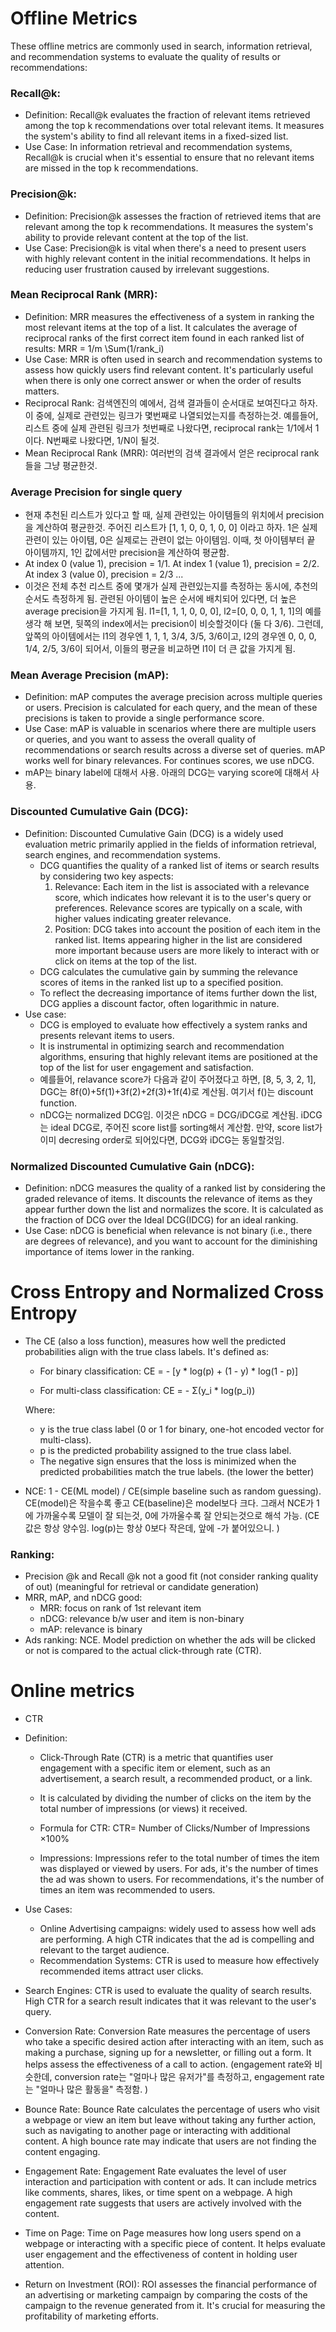 # Offline Metrics 

These offline metrics are commonly used in search, information retrieval, and recommendation systems to evaluate the quality of results or recommendations:

### Recall@k:
  - Definition: Recall@k evaluates the fraction of relevant items retrieved among the top k recommendations over total relevant items. It measures the system's ability to find all relevant items in a fixed-sized list.
  - Use Case: In information retrieval and recommendation systems, Recall@k is crucial when it's essential to ensure that no relevant items are missed in the top k recommendations.

### Precision@k:

  - Definition: Precision@k assesses the fraction of retrieved items that are relevant among the top k recommendations. It measures the system's ability to provide relevant content at the top of the list.
  - Use Case: Precision@k is vital when there's a need to present users with highly relevant content in the initial recommendations. It helps in reducing user frustration caused by irrelevant suggestions.

### Mean Reciprocal Rank (MRR):

  - Definition: MRR measures the effectiveness of a system in ranking the most relevant items at the top of a list. It calculates the average of reciprocal ranks of the first correct item found in each ranked list of results: 
  MRR = 1/m \Sum(1/rank_i)
  - Use Case: MRR is often used in search and recommendation systems to assess how quickly users find relevant content. It's particularly useful when there is only one correct answer or when the order of results matters.
  - Reciprocal Rank: 검색엔진의 예에서, 검색 결과들이 순서대로 보여진다고 하자. 이 중에, 실제로 관련있는 링크가 몇번째로 나열되었는지를 측정하는것. 예를들어, 리스트 중에 실제 관련된 링크가 첫번째로 나왔다면, reciprocal rank는 1/1에서 1이다. N번째로 나왔다면, 1/N이 될것.
  - Mean Reciprocal Rank (MRR): 여러번의 검색 결과에서 얻은 reciprocal rank들을 그냥 평균한것. 

### Average Precision for single query
  - 현재 추천된 리스트가 있다고 할 때, 실제 관련있는 아이템들의 위치에서 precision을 계산하여 평균한것. 주어진 리스트가 [1, 1, 0, 0, 1, 0, 0] 이라고 하자. 1은 실제 관련이 있는 아이템, 0은 실제로는 관련이 없는 아이템임. 이때, 첫 아이템부터 끝 아이템까지, 1인 값에서만 precision을 계산하여 평균함.
  - At index 0 (value 1), precision = 1/1. At index 1 (value 1), precision = 2/2. At index 3 (value 0), precision = 2/3 ...
  - 이것은 전체 추천 리스트 중에 몇개가 실제 관련있는지를 측정하는 동시에, 추천의 순서도 측정하게 됨. 관련된 아이템이 높은 순서에 배치되어 있다면, 더 높은 average precision을 가지게 됨. l1=[1, 1, 1, 0, 0, 0], l2=[0, 0, 0, 1, 1, 1]의 예를 생각 해 보면, 뒷쪽의 index에서는 precision이 비슷할것이다 (둘 다 3/6). 그런데, 앞쪽의 아이템에서는 l1의 경우엔 1, 1, 1, 3/4, 3/5, 3/6이고, l2의 경우엔 0, 0, 0, 1/4, 2/5, 3/6이 되어서, 이들의 평균을 비교하면 l1이 더 큰 값을 가지게 됨. 


### Mean Average Precision (mAP):
  - Definition: mAP computes the average precision across multiple queries or users. Precision is calculated for each query, and the mean of these precisions is taken to provide a single performance score.
  - Use Case: mAP is valuable in scenarios where there are multiple users or queries, and you want to assess the overall quality of recommendations or search results across a diverse set of queries. mAP works well for binary relevances. For continues scores, we use nDCG.
  - mAP는 binary label에 대해서 사용. 아래의 DCG는 varying score에 대해서 사용.

### Discounted Cumulative Gain (DCG):
  - Definition: Discounted Cumulative Gain (DCG) is a widely used evaluation metric primarily applied in the fields of information retrieval, search engines, and recommendation systems.
    - DCG quantifies the quality of a ranked list of items or search results by considering two key aspects:
      1. Relevance: Each item in the list is associated with a relevance score, which indicates how relevant it is to the user's query or preferences. Relevance scores are typically on a scale, with higher values indicating greater relevance.
      2. Position: DCG takes into account the position of each item in the ranked list. Items appearing higher in the list are considered more important because users are more likely to interact with or click on items at the top of the list.
    - DCG calculates the cumulative gain by summing the relevance scores of items in the ranked list up to a specified position.
    - To reflect the decreasing importance of items further down the list, DCG applies a discount factor, often logarithmic in nature.
  - Use case: 
    - DCG is employed to evaluate how effectively a system ranks and presents relevant items to users.
    - It is instrumental in optimizing search and recommendation algorithms, ensuring that highly relevant items are positioned at the top of the list for user engagement and satisfaction.
    - 예를들어, relavance score가 다음과 같이 주어졌다고 하면, [8, 5, 3, 2, 1], DGC는 8f(0)+5f(1)+3f(2)+2f(3)+1f(4)로 계산됨. 여기서 f()는 discount function.
    - nDCG는 normalized DCG임. 이것은 nDCG = DCG/iDCG로 계산됨. iDCG는 ideal DCG로, 주어진 score list를 sorting해서 계산함. 만약, score list가 이미 decresing order로 되어있다면, DCG와 iDCG는 동일할것임. 

### Normalized Discounted Cumulative Gain (nDCG):

  - Definition: nDCG measures the quality of a ranked list by considering the graded relevance of items. It discounts the relevance of items as they appear further down the list and normalizes the score. It is calculated as the fraction of DCG over the Ideal DCG(IDCG) for an ideal ranking. 
  - Use Case: nDCG is beneficial when relevance is not binary (i.e., there are degrees of relevance), and you want to account for the diminishing importance of items lower in the ranking.

# Cross Entropy and Normalized Cross Entropy 
- The CE (also a loss function), measures how well the predicted probabilities align with the true class labels. It's defined as:

    - For binary classification:
    CE = - [y * log(p) + (1 - y) * log(1 - p)]
    
    - For multi-class classification:
    CE = - Σ(y_i * log(p_i))
    
    Where:
    - y is the true class label (0 or 1 for binary, one-hot encoded vector for multi-class).
    - p is the predicted probability assigned to the true class label.
    - The negative sign ensures that the loss is minimized when the predicted probabilities match the true labels. (the lower the better)
- NCE: 1 - CE(ML model) / CE(simple baseline such as random guessing). CE(model)은 작을수록 좋고 CE(baseline)은 model보다 크다. 그래서 NCE가 1에 가까울수록 모델이 잘 되는것, 0에 가까울수록 잘 안되는것으로 해석 가능. (CE 값은 항상 양수임. log(p)는 항상 0보다 작은데, 앞에 -가 붙어있으니. )

### Ranking:
* Precision @k and Recall @k not a good fit (not consider ranking quality of out) (meaningful for retrieval or candidate generation)
* MRR, mAP, and nDCG good: 
  * MRR: focus on rank of 1st relevant item 
  * nDCG: relevance b/w user and item is non-binary 
  * mAP: relevance is binary 
* Ads ranking: NCE. Model prediction on whether the ads will be clicked or not is compared to the actual click-through rate (CTR). 




  
# Online metrics 
* CTR 


- Definition:

    - Click-Through Rate (CTR) is a metric that quantifies user engagement with a specific item or element, such as an advertisement, a search result, a recommended product, or a link.
    - It is calculated by dividing the number of clicks on the item by the total number of impressions (or views) it received.
    - Formula for CTR:
      CTR= Number of Clicks/Number of Impressions ×100%

    - Impressions: Impressions refer to the total number of times the item was displayed or viewed by users. For ads, it's the number of times the ad was shown to users. For recommendations, it's the number of times an item was recommended to users.

- Use Cases:
  - Online Advertising campaigns: widely used to assess how well ads are performing. A high CTR indicates that the ad is compelling and relevant to the target audience.
  - Recommendation Systems: CTR is used to measure how effectively recommended items attract user clicks.
- Search Engines: CTR is used to evaluate the quality of search results. High CTR for a search result indicates that it was relevant to the user's query.

* Conversion Rate: Conversion Rate measures the percentage of users who take a specific desired action after interacting with an item, such as making a purchase, signing up for a newsletter, or filling out a form. It helps assess the effectiveness of a call to action. (engagement rate와 비슷한데, conversion rate는 "얼마나 많은 유저가"를 측정하고, engagement rate는 "얼마나 많은 활동을" 측정함. )

* Bounce Rate: Bounce Rate calculates the percentage of users who visit a webpage or view an item but leave without taking any further action, such as navigating to another page or interacting with additional content. A high bounce rate may indicate that users are not finding the content engaging.

* Engagement Rate: Engagement Rate evaluates the level of user interaction and participation with content or ads. It can include metrics like comments, shares, likes, or time spent on a webpage. A high engagement rate suggests that users are actively involved with the content.

* Time on Page: Time on Page measures how long users spend on a webpage or interacting with a specific piece of content. It helps evaluate user engagement and the effectiveness of content in holding user attention.

* Return on Investment (ROI): ROI assesses the financial performance of an advertising or marketing campaign by comparing the costs of the campaign to the revenue generated from it. It's crucial for measuring the profitability of marketing efforts.
